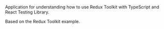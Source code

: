 Application for understanding how to use Redux Toolkit with TypeScript and React Testing Library.

Based on the Redux Toolkit example.